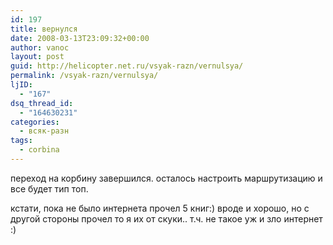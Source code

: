 ```yaml
---
id: 197
title: вернулся
date: 2008-03-13T23:09:32+00:00
author: vanoc
layout: post
guid: http://helicopter.net.ru/vsyak-razn/vernulsya/
permalink: /vsyak-razn/vernulsya/
ljID:
  - "167"
dsq_thread_id:
  - "164630231"
categories:
  - всяк-разн
tags:
  - corbina
---
```

переход на корбину завершился. осталось настроить маршрутизацию и все будет тип топ.

кстати, пока не было интернета прочел 5 книг:) вроде и хорошо, но с другой стороны прочел то я их от скуки.. т.ч. не такое уж и зло интернет :)